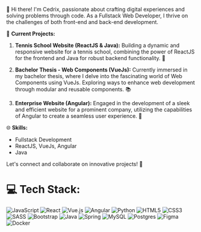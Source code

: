 👋 Hi there! I'm Cedrix, passionate about crafting digital experiences and solving problems through code. As a Fullstack Web Developer, I thrive on the challenges of both front-end and back-end development.

🚀 **Current Projects:**

1. **Tennis School Website (ReactJS & Java):**
   Building a dynamic and responsive website for a tennis school, combining the power of ReactJS for the frontend and Java for robust backend functionality. 🎾

2. **Bachelor Thesis - Web Components (VueJs):**
   Currently immersed in my bachelor thesis, where I delve into the fascinating world of Web Components using VueJs. Exploring ways to enhance web development through modular and reusable components. 📚

3. **Enterprise Website (Angular):**
   Engaged in the development of a sleek and efficient website for a prominent company, utilizing the capabilities of Angular to create a seamless user experience. 💼

🌐 **Skills:**
- Fullstack Development
- ReactJS, VueJs, Angular
- Java

Let's connect and collaborate on innovative projects! 🤝


# 💻 Tech Stack:
 ![JavaScript](https://img.shields.io/badge/javascript-%23323330.svg?style=flat&logo=javascript&logoColor=%23F7DF1E) ![React](https://img.shields.io/badge/react-%2320232a.svg?style=flat&logo=react&logoColor=%2361DAFB) ![Vue.js](https://img.shields.io/badge/vue.js-%2335495e.svg?style=flat&logo=vuedotjs&logoColor=%234FC08D) ![Angular](https://img.shields.io/badge/angular-%23DD0031.svg?style=flat&logo=angular&logoColor=white) ![Python](https://img.shields.io/badge/python-3670A0?style=flat&logo=python&logoColor=ffdd54) ![HTML5](https://img.shields.io/badge/html5-%23E34F26.svg?style=flat&logo=html5&logoColor=white) ![CSS3](https://img.shields.io/badge/css3-%231572B6.svg?style=flat&logo=css3&logoColor=white) ![SASS](https://img.shields.io/badge/SASS-hotpink.svg?style=flat&logo=SASS&logoColor=white) ![Bootstrap](https://img.shields.io/badge/bootstrap-%23563D7C.svg?style=flat&logo=bootstrap&logoColor=white) ![Java](https://img.shields.io/badge/java-%23ED8B00.svg?style=flat&logo=java&logoColor=white) ![Spring](https://img.shields.io/badge/spring-%236DB33F.svg?style=flat&logo=spring&logoColor=white) ![MySQL](https://img.shields.io/badge/mysql-%2300f.svg?style=flat&logo=mysql&logoColor=white) ![Postgres](https://img.shields.io/badge/postgres-%23316192.svg?style=flat&logo=postgresql&logoColor=white)	![Figma](https://img.shields.io/badge/figma-%23F24E1E.svg?style=flat&logo=figma&logoColor=white) ![Docker](https://img.shields.io/badge/docker-%230db7ed.svg?style=flat&logo=docker&logoColor=white)

